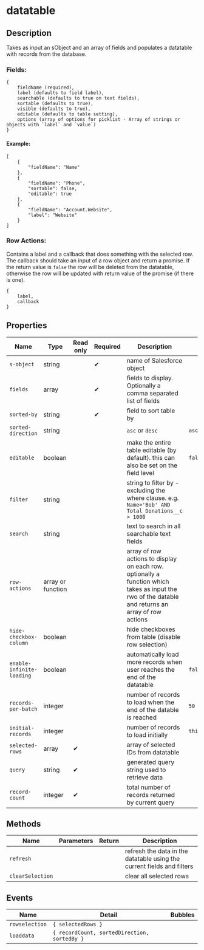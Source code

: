 # datatable
## Description
Takes as input an sObject and an array of fields and populates a datatable with records from the database.

### Fields: 

    {
        fieldName (required),
        label (defaults to field label),
        searchable (defaults to true on text fields),
        sortable (defaults to true),
        visible (defaults to true),
        editable (defaults to table setting),
        options (array of options for picklist - Array of strings or objects with `label` and `value`)
    }


#### Example:
    
    [
        {
            "fieldName": "Name"
        },
        {
            "fieldName": "Phone",
            "sortable": false,
            "editable": true
        },
        {
            "fieldName": "Account.Website",
            "label": "Website"
        }
    ]

### Row Actions:
Contains a label and a callback that does something with the selected row. The callback should take an input of a row object and return a promise. If the return value is `false` the row will be deleted from the datatable, otherwise the row will be updated with return value of the promise (if there is one).

    {
        label,
        callback
    }


## Properties
Name | Type |Read only | Required | Description | Default value
---|---|---|---|---|---
`s-object`|string||✔| name of Salesforce object
`fields`|array||✔|fields to display. Optionally a comma separated list of fields
`sorted-by`|string||✔|field to sort table by
`sorted-direction`|string|||`asc` or `desc`|`asc`
`editable`|boolean|||make the entire table editable (by default). this can also be set on the field level|`false`
`filter`|string|||string to filter by - excluding the where clause. e.g. `Name='Bob' AND Total_Donations__c > 1000`
`search`|string|||text to search in all searchable text fields
`row-actions`|array or function|||array of row actions to display on each row. optionally a function which takes as input the rwo of the datable and returns an array of row actions
`hide-checkbox-column`|boolean|||hide checkboxes from table (disable row selection)
`enable-infinite-loading`|boolean|||automatically load more records when user reaches the end of the datatable|`false`
`records-per-batch`|integer|||number of records to load when the end of the datable is reached|`50`
`initial-records`|integer|||number of records to load initially|`this.recordsPerBatch`
`selected-rows`|array|✔||array of selected IDs from datatable
`query`|string|✔||generated query string used to retrieve data
`record-count`|integer|✔||total number of records returned by current query

## Methods
Name | Parameters | Return |  Description 
---|---|---|---
`refresh`|||refresh the data in the datatable using the current fields and filters
`clearSelection`|||clear all selected rows

## Events
Name|Detail|Bubbles
---|---|---
`rowselection`| `{ selectedRows }`
`loaddata`| `{ recordCount, sortedDirection, sortedBy }`